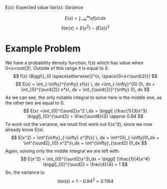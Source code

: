 E(x): Expected value
Var(x): Variance

$$
E(x) = \int_{-\infty}^{\infty} xf(x) \, dx
$$
$$
Var(x) = E(x^2)-(E(x))^2
$$

# Example Problem
We have a probability density function, f(x) which has value when 0<x<root(2). Outside of this range it is equal to 0.
$$
f(x) \Biggl\{_{0 \space{otherwise}}^{x, \space{0<x<\surd{2}}}
$$
$$
E(x) = \int_{-\infty}^{\infty} xf(x) \, dx =\int_{-\infty}^{0} 0\, dx + \int_{0}^{\surd{2}} x*x\, dx + \int_{\surd{2}}^{\infty} 0\, dx
$$
As we can see, the only notable integral to solve here is the middle one, as the other two are equal to 0.
$$
E(x) =\int_{0}^{\surd2}x^2 \,dx = \biggl[ {\frac{1}{3}x^3} \biggl]_{0}^{\surd2} = \frac{\surd8}{3} \approx 0.94
$$
To work out the variance, we must first work out E(x^2), since we now already know E(x).
$$
E(x^2) = \int^{\infty}_{-\infty} x^2f(x) \, dx = \int^{0}_{-\infty}0\,dx + \int^{\surd2}_{0} x^2*x\,dx + \int^{\infty}_{\surd2} 0\,dx
$$
Again, solving only the middle integral we are left with:
$$
E(x^2) = \int_{0}^{\surd2}x^3\,dx = \biggl[ {\frac{1}{4}x^4} \biggl]_{0}^{\surd2} = \frac{4}{4} = 1
$$
So, the variance is:
$$
Var(x) = 1-0.94^2 = 0.1164
$$
